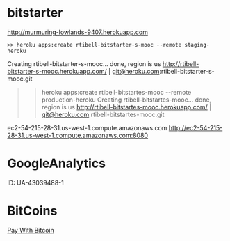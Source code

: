 bitstarter
==========

http://murmuring-lowlands-9407.herokuapp.com

	>> heroku apps:create rtibell-bitstarter-s-mooc --remote staging-heroku
Creating rtibell-bitstarter-s-mooc... done, region is us
http://rtibell-bitstarter-s-mooc.herokuapp.com/ | git@heroku.com:rtibell-bitstarter-s-mooc.git

>> heroku apps:create rtibell-bitstartes-mooc --remote production-heroku
Creating rtibell-bitstartes-mooc... done, region is us
http://rtibell-bitstartes-mooc.herokuapp.com/ | git@heroku.com:rtibell-bitstartes-mooc.git


ec2-54-215-28-31.us-west-1.compute.amazonaws.com
http://ec2-54-215-28-31.us-west-1.compute.amazonaws.com:8080





GoogleAnalytics
===============
ID: UA-43039488-1
<script>
  (function(i,s,o,g,r,a,m){i['GoogleAnalyticsObject']=r;i[r]=i[r]||function(){
  (i[r].q=i[r].q||[]).push(arguments)},i[r].l=1*new Date();a=s.createElement(o),
  m=s.getElementsByTagName(o)[0];a.async=1;a.src=g;m.parentNode.insertBefore(a,m)
  })(window,document,'script','//www.google-analytics.com/analytics.js','ga');

  ga('create', 'UA-43039488-1', 'herokuapp.com');
  ga('send', 'pageview');

</script>


BitCoins
========
<a class="coinbase-button" data-code="0def204f6fb49ac326d82fdd844f8746" data-button-style="custom_small" href="https://coinbase.com/checkouts/0def204f6fb49ac326d82fdd844f8746">Pay With Bitcoin</a><script src="https://coinbase.com/assets/button.js" type="text/javascript"></script>

